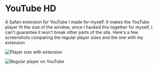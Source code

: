 YouTube HD
==========

A Safari extension for YouTube I made for myself.
It makes the YouTube player fit the size of the window, since I hacked this together for myself, I can't guarantee it won't break other parts of the site.
Here's a few screenshots comparing the regular player sizes and the one with my extension.

![Player size with extension](http://cl.ly/g1UL/image.png)

![Regular player on YouTube](http://cl.ly/g2O2/image.png)